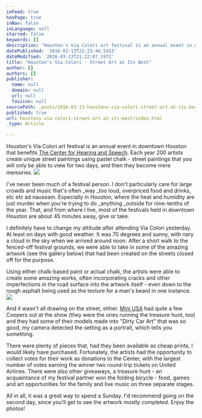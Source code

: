 ```yaml
---
inFeed: true
hasPage: true
inNav: false
inLanguage: null
starred: false
keywords: []
description: "Houston's Via Colori art festival is an annual event in downtown Houston that benefits\_The Center for Hearing and Speech.\_Each year 200 artists create unique street paintings using pastel chalk - street paintings that you will only be able to view for two days, and then they become mere memories."
datePublished: '2016-03-13T21:23:40.545Z'
dateModified: '2016-03-13T21:22:07.197Z'
title: "Houston's Via Colori - Street Art at Its Best"
author: []
authors: []
publisher:
  name: null
  domain: null
  url: null
  favicon: null
sourcePath: _posts/2016-03-13-houstons-via-colori-street-art-at-its-best.md
published: true
url: houstons-via-colori-street-art-at-its-best/index.html
_type: Article

---
```

Houston's Via Colori art festival is an annual event in downtown Houston that benefits [The Center for Hearing and Speech][0]. Each year 200 artists create unique street paintings using pastel chalk - street paintings that you will only be able to view for two days, and then they become mere memories.
![](https://the-grid-user-content.s3-us-west-2.amazonaws.com/35be29ba-40e4-4c1b-9d05-d544f29bd4f8.jpg)

I've never been much of a festival person. I don't particularly care for large crowds and music that's often _way _too loud, overpriced food and drinks, etc etc ad nauseam. Especially in Houston, where the heat and humidity are just murder when you're trying to do _anything _outside for nine-tenths of the year. That, and from where I live, most of the festivals held in downtown Houston are about 45 minutes away, give or take.

I definitely have to change my attitude after attending Via Colori yesterday. At least on days with good weather. It was 70 degrees and sunny, with nary a cloud in the sky when we arrived around noon. After a short walk to the fenced-off festival grounds, we were able to take in some of the amazing artwork (see the gallery below) that had been created on the streets closed off for the purpose.

Using either chalk-based paint or actual chalk, the artists were able to create some amazing works, often incorporating cracks and other imperfections in the road surface into the artwork itself - even down to the rough asphalt being used as the texture for a man's beard in one instance.
![](https://the-grid-user-content.s3-us-west-2.amazonaws.com/c5df1650-c69d-4f46-8155-c4048370e7a8.jpg)

And it wasn't all drawing on the street, either. [Mini USA][1] had quite a few Coopers out at the show (they were the ones running the treasure hunt, too) and they had some of their models made into "Dirty Car Art" that was so good, my camera detected the setting as a portrait, which tells you something.

There were plenty of pieces that, had they been available as cheap prints, I would likely have purchased. Fortunately, the artists had the opportunity to collect votes for their work as donations to the Center, with the largest number of votes earning the winner two round-trip tickets on United Airlines. There were also other giveaways, a treasure hunt - an acquaintance of my festival partner won the folding bicycle - food, games and art opportunities for the family and live music on three separate stages.

All in all, it was a great way to spend a Sunday. I'd recommend going on the second day, since you'll get to see the artwork mostly completed. Enjoy the photos!

[0]: http://centerhearingandspeech.org/
[1]: http://www.miniusa.com/?cm=mcom_forward_direct#/MINIUSA.COM-m